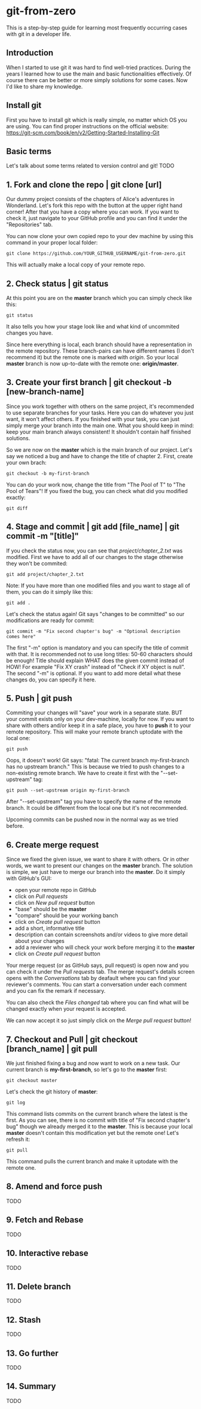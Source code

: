 # git-from-zero
This is a step-by-step guide for learning most frequently occurring cases with git in a developer life.
## Introduction
When I started to use git it was hard to find well-tried practices. During the years I learned how to use the main and basic functionalities effectively. Of course there can be better or more simply solutions for some cases. Now I'd like to share my knowledge.
## Install git
First you have to install git which is really simple, no matter which OS you are using. You can find proper instructions on the official website:
https://git-scm.com/book/en/v2/Getting-Started-Installing-Git
## Basic terms
Let's talk about some terms related to version control and git! TODO
## 1. Fork and clone the repo | git clone [url]
Our dummy project consists of the chapters of Alice's adventures in Wonderland. Let's fork this repo with the button at the upper right hand corner! After that you have a copy where you can work. If you want to check it, just navigate to your GitHub profile and you can find it under the "Repositories" tab.

You can now clone your own copied repo to your dev machine by using this command in your proper local folder:

```git clone https://github.com/YOUR_GITHUB_USERNAME/git-from-zero.git```

This will actually make a local copy of your remote repo.
## 2. Check status | git status
At this point you are on the **master** branch which you can simply check like this:

```git status```

It also tells you how your stage look like and what kind of uncommited changes you have.

Since here everything is local, each branch should have a representation in the remote repository. These branch-pairs can have different names (I don't recommend it) but the remote one is marked with *origin*. So your local **master** branch is now up-to-date with the remote one: **origin/master**.
## 3. Create your first branch | git checkout -b [new-branch-name]
Since you work together with others on the same project, it's recommended to use separate branches for your tasks. Here you can do whatever you just want, it won't affect others. If you finished with your task, you can just simply merge your branch into the main one. What you should keep in mind: keep your main branch always consistent! It shouldn't contain half finished solutions.

So we are now on the **master** which is the main branch of our project. Let's say we noticed a bug and have to change the title of chapter 2. First, create your own brach:

```git checkout -b my-first-branch```

You can do your work now, change the title from "The Pool of T" to "The Pool of Tears"! If you fixed the bug, you can check what did you modified exactly:

```git diff```
## 4. Stage and commit | git add [file_name] | git commit -m "[title]"
If you check the status now, you can see that *project/chapter_2.txt* was modified. First we have to add all of our changes to the stage otherwise they won't be commited:

```git add project/chapter_2.txt```

Note: If you have more than one modified files and you want to stage all of them, you can do it simply like this:

```git add .```

Let's check the status again! Git says "changes to be committed" so our modifications are ready for commit:

```git commit -m "Fix second chapter's bug" -m "Optional description comes here"```

The first "-m" option is mandatory and you can specify the title of commit with that. It is recommended not to use long titles: 50-60 characters should be enough! Title should explain WHAT does the given commit instead of HOW! For example "Fix XY crash" instead of "Check if XY object is null". The second "-m" is optional. If you want to add more detail what these changes do, you can specify it here.
## 5. Push | git push
Commiting your changes will "save" your work in a separate state. BUT your commit exists only on your dev-machine, locally for now. If you want to share with others and/or keep it in a safe place, you have to **push** it to your remote repository. This will make your remote branch uptodate with the local one:

```git push```

Oops, it doesn't work! Git says: "fatal: The current branch my-first-branch has no upstream branch." This is because we tried to push changes to a non-existing remote branch. We have to create it first with the "--set-upstream" tag:

```git push --set-upstream origin my-first-branch```

After "--set-upstream" tag you have to specify the name of the remote branch. It could be different from the local one but it's not recommended.

Upcoming commits can be pushed now in the normal way as we tried before.

## 6. Create merge request
Since we fixed the given issue, we want to share it with others. Or in other words, we want to present our changes on the **master** branch. The solution is simple, we just have to merge our branch into the **master**. Do it simply with GitHub's GUI:

- open your remote repo in GitHub
- click on *Pull requests*
- click on *New pull request* button
- "base" should be the **master**
- "compare" should be your working banch
- click on *Create pull request* button
- add a short, informative title
- description can contain screenshots and/or videos to give more detail about your changes
- add a reviewer who will check your work before merging it to the **master**
- click on *Create pull request* button

Your merge request (or as GitHub says, pull request) is open now and you can check it under the *Pull requests* tab. The merge request's details screen opens with the *Conversations* tab by deafault where you can find your reviewer's comments. You can start a conversation under each comment and you can fix the remark if necessary.

You can also check the *Files changed* tab where you can find what will be changed exactly when your request is accepted.

We can now accept it so just simply click on the *Merge pull request* button!
## 7. Checkout and Pull | git checkout [branch_name] | git pull
We just finished fixing a bug and now want to work on a new task. Our current branch is **my-first-branch**, so let's go to the **master** first:

```git checkout master```

Let's check the git history of **master**:

```git log```

This command lists commits on the current branch where the latest is the first. As you can see, there is no commit with title of "Fix second chapter's bug" though we already merged it to the **master**. This is because your local **master** doesn't contain this modification yet but the remote one! Let's refresh it:

```git pull```

This command pulls the current branch and make it uptodate with the remote one.
## 8. Amend and force push
TODO
## 9. Fetch and Rebase
TODO
## 10. Interactive rebase
TODO
## 11. Delete branch
TODO
## 12. Stash
TODO
## 13. Go further
TODO
## 14. Summary
TODO
